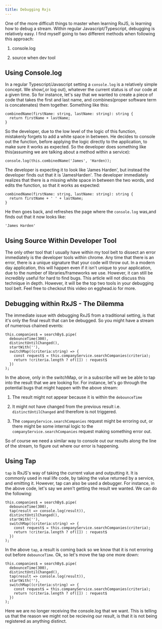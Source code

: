 ```yaml
---
title: Debugging Rxjs
---
```


One of the more difficult things to master when learning RxJS, is
learning how to debug a stream. Within regular Javascript/Typescript,
debugging is relatively easy. I find myself going to two different
methods when following this approach:

1.  console.log

2.  source when dev tool

Using Console.log
-----------------

In a regular Typescript/Javascript setting a `console.log` is a
relatively simple concept. We show(,or log out), whatever the current
status is of our code at a given time. So for instance, let's say that
we wanted to create a piece of code that takes the first and last name,
and combines(proper software term is concatenates) them together.
Something like this:

``` {caption="console in action"}
combinedName(firstName: string, lastName: string): string {
  return firstName + lastName;
}
```

So the developer, due to the low level of the logic of this function,
mistakenly forgets to add a white space in between. He decides to
console out the function, before applying the logic directly to the
application, to make sure it works as expected. So the developer does
something like this(assuming we are talking about a method within a
service):

    console.log(this.combinedName('James', 'Harden));

The developer is expecting it to look like 'James Harden', but instead
the developer finds out that it is 'JamesHarden'. The developer
immediately realizes that there is a missing white space in between the
two words, and edits the function, so that it works as expected:

    combinedName(firstName: string, lastName: string): string {
      return firstName + ' ' + lastName;
    } 

He then goes back, and refreshes the page where the `console.log`
was,and finds out that it now looks like:

    'James Harden'  

Using Source Within Developer Tool
----------------------------------

The only other tool that I usually have within my tool belt to dissect
an error immediately is the developer tools within chrome. Any time that
there is an error, there is a unique signature that your code will throw
out. In a modern day application, this will happen even if it isn't
unique to your application, due to the number of libraries/frameworks we
use. However, it can still be incredibly useful for hard to find bugs.
This article will not discuss this technique in depth. However, it will
be the top two tools in your debugging tool belt. Feel free to checkout
this video on egghead.io for more.

Debugging within RxJS - The Dilemma
-----------------------------------

The immediate issue with debugging RxJS from a traditional setting, is
that it's only the final result that can be debugged. So you might have
a stream of numerous chained events:

    this.companies$ = searchBy$.pipe(
      debounceTime(300),
      distinctUntilChanged(),
      startWith(''),      
      switchMap((criteria:string) => {
        const request$ = this.companyService.searchCompanies(criteria);
        return !criteria.length ? of([]) : request$          
      })
    );  

In the above, only in the switchMap, or in a subscribe will we be able
to tap into the result that we are looking for. For instance, let's go
through the potential bugs that might happen with the above stream:

1.  The result might not appear because it is within the `debounceTime`

2.  It might not have changed from the previous result i.e.
    `distinctUntilChanged` and therefore is not triggered.

3.  The `companyService.searchCompanies` request might be erroring out,
    or there might be some internal logic to the
    `companyService.searchCompanies` request making something error out.

So of course we need a similar way to console out our results along the
line of the stream, to figure out where our error is happening.

Using Tap
---------

`tap` is RxJS's way of taking the current value and outputting it. It is
commonly used in real life code, by taking the value returned by a
service, and emitting it. However, tap can also be used a debugger. For
instance, in the above code, let's say we aren't getting the result we
wanted. We can do the following:

    this.companies$ = searchBy$.pipe(
      debounceTime(300),
      tap(result => console.log(result)),
      distinctUntilChanged(),
      startWith(''),
      switchMap((criteria:string) => {
        const request$ = this.companyService.searchCompanies(criteria);
        return !criteria.length ? of([]) : request$
      })
    );  

In the above `tap`, a result is coming back so we know that it is not
erroring out before `debounceTime`. Ok, so let's move the tap one more
down:

    this.companies$ = searchBy$.pipe(
      debounceTime(300),
      distinctUntilChanged(),
      tap(result => console.log(result)),
      startWith(''),
      switchMap((criteria:string) => {
        const request$ = this.companyService.searchCompanies(criteria);
        return !criteria.length ? of([]) : request$
      })
    );  

Here we are no longer receiving the console.log that we want. This is
telling us that the reason we might not be recieving our result, is that
it is not being registered as anything distinct.
